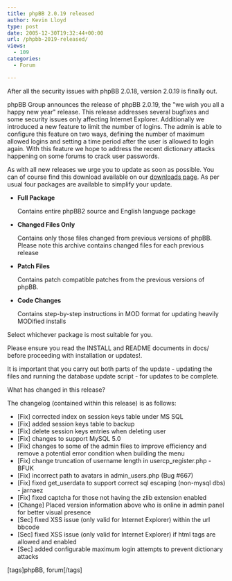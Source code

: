 ```yaml
---
title: phpBB 2.0.19 released
author: Kevin Lloyd
type: post
date: 2005-12-30T19:32:44+00:00
url: /phpbb-2019-released/
views:
  - 109
categories:
  - Forum

---
```

After all the security issues with phpBB 2.0.18, version 2.0.19 is finally out.

phpBB Group announces the release of phpBB 2.0.19, the "we wish you all a happy new year" release. This release addresses several bugfixes and some security issues only affecting Internet Explorer. Additionally we introduced a new feature to limit the number of logins. The admin is able to configure this feature on two ways, defining the number of maximum allowed logins and setting a time period after the user is allowed to login again. With this feature we hope to address the recent dictionary attacks happening on some forums to crack user passwords.

As with all new releases we urge you to update as soon as possible. You can of course find this download available on our [downloads page][1]. As per usual four packages are available to simplify your update.

  * **Full Package**

    Contains entire phpBB2 source and English language package
  * **Changed Files Only**

    Contains only those files changed from previous versions of phpBB. Please note this archive contains changed files for each previous release
  * **Patch Files**

    Contains patch compatible patches from the previous versions of phpBB.
  * **Code Changes**

    Contains step-by-step instructions in MOD format for updating heavily MODified installs

<!--more-->

Select whichever package is most suitable for you.

Please ensure you read the INSTALL and README documents in docs/ before proceeding with installation or updates!.

It is important that you carry out both parts of the update - updating the files and running the database update script - for updates to be complete.

What has changed in this release?

The changelog (contained within this release) is as follows:

  * [Fix] corrected index on session keys table under MS SQL
  * [Fix] added session keys table to backup
  * [Fix] delete session keys entries when deleting user
  * [Fix] changes to support MySQL 5.0
  * [Fix] changes to some of the admin files to improve efficiency and remove a potential error condition when building the menu
  * [Fix] change truncation of username length in usercp_register.php - BFUK
  * [Fix] incorrect path to avatars in admin_users.php (Bug #667)
  * [Fix] fixed get_userdata to support correct sql escaping (non-mysql dbs) - jarnaez
  * [Fix] fixed captcha for those not having the zlib extension enabled
  * [Change] Placed version information above who is online in admin panel for better visual presence
  * [Sec] fixed XSS issue (only valid for Internet Explorer) within the url bbcode
  * [Sec] fixed XSS issue (only valid for Internet Explorer) if html tags are allowed and enabled
  * [Sec] added configurable maximum login attempts to prevent dictionary attacks

[tags]phpBB, forum[/tags]

 [1]: http://www.phpbb.com/downloads.php